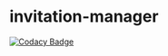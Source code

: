 # invitation-manager
[![Codacy Badge](https://api.codacy.com/project/badge/Grade/d46208e0d9b842af81e4d17bd481ea66)](https://app.codacy.com/manual/sam-spain/invitation-manager?utm_source=github.com&utm_medium=referral&utm_content=sam-spain/invitation-manager&utm_campaign=Badge_Grade_Settings)